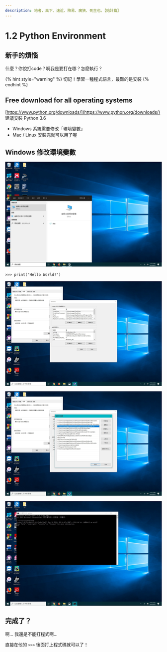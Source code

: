 ```yaml
---
description: 地者，高下、遠近、險易、廣狹、死生也。【始計篇】
---
```


# 1.2 Python Environment

## 新手的煩惱

什麼？你說打code？啊我是要打在哪？怎麼執行？

{% hint style="warning" %}
切記！學習一種程式語言，最難的是安裝
{% endhint %}

## Free download for all operating systems

[https://www.python.org/downloads/](https://www.python.org/downloads/) 建議安裝 Python 3.6

* Windows 系統需要修改「環境變數」
* Mac / Linux 安裝完就可以用了喔

## Windows 修改環境變數

![&#x641C;&#x5C0B;&#x300C;&#x74B0;&#x5883;&#x8B8A;&#x6578;&#x300D;](../.gitbook/assets/tmp.jpg)

```text
>>> print("Hello World!")
```

![&#x6253;&#x958B;&#x300C;&#x7DE8;&#x8F2F;&#x7CFB;&#x7D71;&#x74B0;&#x5883;&#x8B8A;&#x6578;&#x300D;&#x518D;&#x6253;&#x958B;&#x300C;&#x74B0;&#x5883;&#x8B8A;&#x6578;&#x300D;](../.gitbook/assets/tmp%20%286%29.jpg)

![&#x627E;&#x5230;&#x4E26;&#x6253;&#x958B; &quot;Path&quot; &#x9019;&#x500B;&#x8B8A;&#x6578;&#xFF0C;&#x4E26;&#x5C07;&#x96FB;&#x8166;&#x4E2D; &quot;python.exe&quot; &#x7684;&#x8DEF;&#x5F91;&#x8907;&#x88FD;&#x4E0A;&#x53BB;](../.gitbook/assets/tmp%20%281%29.jpg)

![&#x6253;&#x958B; cmd&#xFF0C;&#x6253; &quot;python&quot; &#x51FA;&#x73FE;&#x4E0A;&#x5716;&#x7684;&#x756B;&#x9762;&#x5C31;&#x4EE3;&#x8868; Ok &#x4E86;&#x5594;](../.gitbook/assets/tmp%20%284%29.jpg)

## 完成了？

啊... 我還是不能打程式啊...

直接在他的 `>>>` 後面打上程式碼就可以了！




